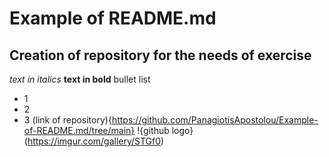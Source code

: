 # Example of README.md
## Creation of repository for the needs of exercise
*text in italics*
**text in bold**
bullet list
* 1
* 2
* 3
(link of repository){https://github.com/PanagiotisApostolou/Example-of-README.md/tree/main}
!{github logo}(https://imgur.com/gallery/STGf0)
